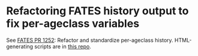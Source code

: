 # Refactoring FATES history output to fix per-ageclass variables

See [FATES PR 1252](https://github.com/NGEET/fates/pull/1252): Refactor and standardize per-ageclass history. HTML-generating scripts are in [this repo](https://github.com/samsrabin/fates-refactor-history).
